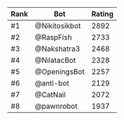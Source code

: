 Rank|Bot|Rating
---|---|---
#1|@Nikitosikbot|2892
#2|@RaspFish|2733
#3|@Nakshatra3|2468
#4|@NilatacBot|2328
#5|@OpeningsBot|2257
#6|@anti-bot|2129
#7|@CatNail|2072
#8|@pawnrobot|1937
